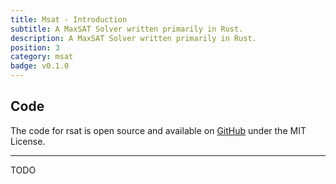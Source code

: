 ```yaml
---
title: Msat - Introduction
subtitle: A MaxSAT Solver written primarily in Rust.
description: A MaxSAT Solver written primarily in Rust.
position: 3
category: msat
badge: v0.1.0
---
```


## Code

The code for rsat is open source and available on [GitHub](https://github.com/solhop/msat) under the MIT License.

---

TODO
